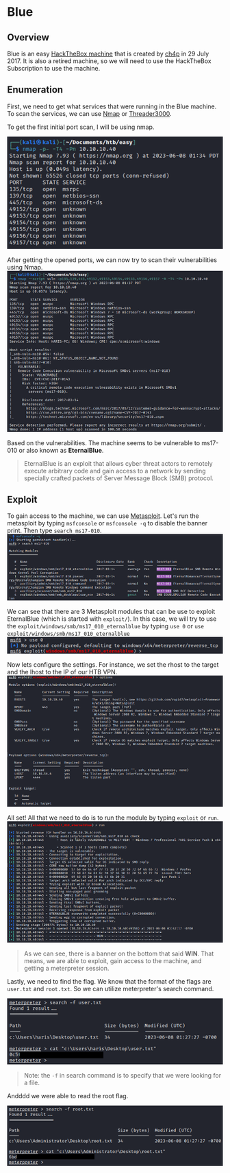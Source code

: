 # Blue

## Overview

Blue is an easy [HackTheBox machine](https://app.hackthebox.com/machines/Blue) that is created by [ch4p](https://app.hackthebox.com/users/1) in 29 July 2017. It is also a retired machine, so we will need to use the HackTheBox Subscription to use the machine.

## Enumeration

First, we need to get what services that were running in the Blue machine. To scan the services, we can use [Nmap](https://nmap.org/) or [Threader3000](https://github.com/dievus/threader3000).

To get the first initial port scan, I will be using nmap.

![](InitialScan.png)

After getting the opened ports, we can now try to scan their vulnerabilities using Nmap.
![](VulnerabilityScan.png)

Based on the vulnerabilities. The machine seems to be vulnerable to ms17-010 or also known as **EternalBlue**.

> EternalBlue is an exploit that allows cyber threat actors to remotely execute arbitrary code and gain access to a network by sending specially crafted packets of Server Message Block (SMB) protocol.

## Exploit

To gain access to the machine, we can use [Metasploit](https://www.metasploit.com/). Let's run the metasploit by typing `msfconsole` or `msfconsole -q` to disable the banner print. Then type `search ms17-010`.
![](Searchms17-010.png)

We can see that there are 3 Metasploit modules that can be use to exploit EternalBlue (which is started with `exploit/`). In this case, we will try to use the `exploit/windows/smb/ms17_010_eternalblue` by typing `use 0` or `use exploit/windows/smb/ms17_010_eternalblue`
![](SelectingModule.png)

Now lets configure the settings. For instance, we set the rhost to the target and the lhost to the IP of our HTB VPN.
![](ConfigureSetting.png)

All set! All that we need to do is to run the module by typing `exploit` or `run`.
![](RunModule.png)

> As we can see, there is a banner on the bottom that said **WIN**. That means, we are able to exploit, gain access to the machine, and getting a meterpreter session.

Lastly, we need to find the flag. We know that the format of the flags are `user.txt` and `root.txt`. So we can utilize meterpreter's search command.

![](UserFlag.png)

> Note: the `-f` in search command is to specify that we were looking for a file.

Andddd we were able to read the root flag.

![](RootFlag.png)
